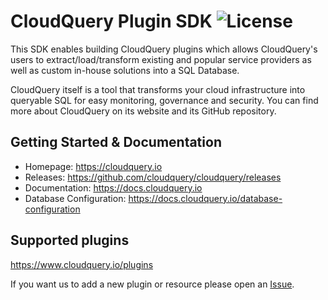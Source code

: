 CloudQuery Plugin SDK ![License](https://img.shields.io/github/license/cloudquery/cloudquery?style=flat-square)
=======================

This SDK enables building CloudQuery plugins which allows CloudQuery's users to extract/load/transform existing and popular service providers as well as custom in-house solutions into a SQL Database.

CloudQuery itself is a tool that transforms your cloud infrastructure into queryable SQL for easy monitoring, governance and security. You can find more about CloudQuery on its website and its GitHub repository.


## Getting Started & Documentation

* Homepage: https://cloudquery.io
* Releases: https://github.com/cloudquery/cloudquery/releases
* Documentation: https://docs.cloudquery.io
* Database Configuration: https://docs.cloudquery.io/database-configuration

## Supported plugins

https://www.cloudquery.io/plugins

If you want us to add a new plugin or resource please open an [Issue](https://github.com/cloudquery/cloudquery/issues).
